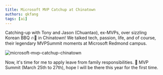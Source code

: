 ```yaml
---
title: Microsoft MVP Catchup at Chinatown
authors: qkfang
tags: [ai]
---
```


Catching-up with Tony and Jason (Chuantao), ex-MVPs, over sizzling Korean BBQ 🔥🥩 in Chinatown! We talked tech, passion, life, and of course, their legendary MVPSummit moments at Microsoft Redmond campus. 

![microsoft-mvp-catchup-chinatown](/imgblog/microsoft-mvp-catchup-chinatown.png)

Now, it's time for me to apply leave from family responsibilities. 🤣 MVP Summit (March 25th to 27th), hope I will be there this year for the first time. 
